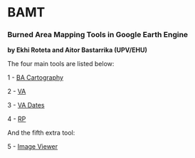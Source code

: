 # BAMT
### Burned Area Mapping Tools in Google Earth Engine

**by Ekhi Roteta and Aitor Bastarrika (UPV/EHU)**

The four main tools are listed below:

1 - [BA Cartography](https://code.earthengine.google.com/93012cd8ebc29f589f02acb1a80c097a)

2 - [VA](https://code.earthengine.google.com/d80c076c4fbb5ff308d888fc2c1def2b)

3 - [VA Dates](https://code.earthengine.google.com/df4719fc18017e211ebe4baaff2f5549)

4 - [RP](https://code.earthengine.google.com/b5a5034849109668fa8f7fe0c38dcd48)

And the fifth extra tool:

5 - [Image Viewer](https://code.earthengine.google.com/e8ff23518a2ec00c5e2c648c4251c403)

